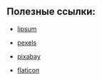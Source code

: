 ## Полезные ссылки:

- [lipsum](https://www.lipsum.com/)

 - [pexels](https://www.pexels.com/royalty-free-images/)
  
 - [pixabay](https://pixabay.com/)
  
 - [flaticon](https://www.flaticon.com/)


